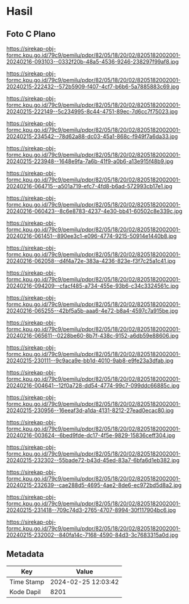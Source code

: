 # Hasil

## Foto C Plano

https://sirekap-obj-formc.kpu.go.id/79c9/pemilu/pdpr/82/05/18/20/02/8205182002001-20240216-093103--0332f20b-48a5-4536-9246-238297f99af8.jpg

https://sirekap-obj-formc.kpu.go.id/79c9/pemilu/pdpr/82/05/18/20/02/8205182002001-20240215-222432--572b5909-f407-4cf7-b6b6-5a7885883c69.jpg

https://sirekap-obj-formc.kpu.go.id/79c9/pemilu/pdpr/82/05/18/20/02/8205182002001-20240215-222149--5c234995-8c44-4751-89ec-7d6cc7f75023.jpg

https://sirekap-obj-formc.kpu.go.id/79c9/pemilu/pdpr/82/05/18/20/02/8205182002001-20240215-234542--78d62a88-dc03-45a1-868c-f949f7a6da33.jpg

https://sirekap-obj-formc.kpu.go.id/79c9/pemilu/pdpr/82/05/18/20/02/8205182002001-20240215-223948--1648e9fa-7a6b-41f9-a0b6-a13e915f48b9.jpg

https://sirekap-obj-formc.kpu.go.id/79c9/pemilu/pdpr/82/05/18/20/02/8205182002001-20240216-064715--a501a719-efc7-4fd8-b6ad-572993cb17e1.jpg

https://sirekap-obj-formc.kpu.go.id/79c9/pemilu/pdpr/82/05/18/20/02/8205182002001-20240216-060423--8c6e8783-4237-4e30-bb41-60502c8e339c.jpg

https://sirekap-obj-formc.kpu.go.id/79c9/pemilu/pdpr/82/05/18/20/02/8205182002001-20240216-061451--890ee3c1-e096-4774-9215-50914e1440b8.jpg

https://sirekap-obj-formc.kpu.go.id/79c9/pemilu/pdpr/82/05/18/20/02/8205182002001-20240216-062058--d4f4a72e-383a-4236-823e-f3f7c25a1c41.jpg

https://sirekap-obj-formc.kpu.go.id/79c9/pemilu/pdpr/82/05/18/20/02/8205182002001-20240216-094209--cfacf485-a734-455e-93b6-c34c3324561c.jpg

https://sirekap-obj-formc.kpu.go.id/79c9/pemilu/pdpr/82/05/18/20/02/8205182002001-20240216-065255--42bf5a5b-aaa6-4e72-b8a4-4597c7a915be.jpg

https://sirekap-obj-formc.kpu.go.id/79c9/pemilu/pdpr/82/05/18/20/02/8205182002001-20240216-065611--0228be60-8b7f-438c-9152-a6db59e88606.jpg

https://sirekap-obj-formc.kpu.go.id/79c9/pemilu/pdpr/82/05/18/20/02/8205182002001-20240215-230111--9c9aca9e-bb1d-4010-9ab8-e9fe23a3dfab.jpg

https://sirekap-obj-formc.kpu.go.id/79c9/pemilu/pdpr/82/05/18/20/02/8205182002001-20240216-004641--12f0a728-dd54-4774-99c7-099ddc66885c.jpg

https://sirekap-obj-formc.kpu.go.id/79c9/pemilu/pdpr/82/05/18/20/02/8205182002001-20240215-230956--16eeaf3d-a1da-4131-8212-27ead0ecac80.jpg

https://sirekap-obj-formc.kpu.go.id/79c9/pemilu/pdpr/82/05/18/20/02/8205182002001-20240216-003624--6bed9fde-dc17-4f5e-9829-15836ceff304.jpg

https://sirekap-obj-formc.kpu.go.id/79c9/pemilu/pdpr/82/05/18/20/02/8205182002001-20240215-232302--55bade72-b43d-45ed-83a7-6bfa6d1eb382.jpg

https://sirekap-obj-formc.kpu.go.id/79c9/pemilu/pdpr/82/05/18/20/02/8205182002001-20240215-232639--cae288d5-4695-4ae2-8de6-ec972bd5d8a2.jpg

https://sirekap-obj-formc.kpu.go.id/79c9/pemilu/pdpr/82/05/18/20/02/8205182002001-20240215-231418--709c74d3-2765-4707-8994-30f117904bc6.jpg

https://sirekap-obj-formc.kpu.go.id/79c9/pemilu/pdpr/82/05/18/20/02/8205182002001-20240215-232002--840fa14c-7168-4590-84d3-3c7683315a0d.jpg


## Metadata

| Key        | Value               |
| ---------- | ------------------- |
| Time Stamp | 2024-02-25 12:03:42 |
| Kode Dapil | 8201                |



